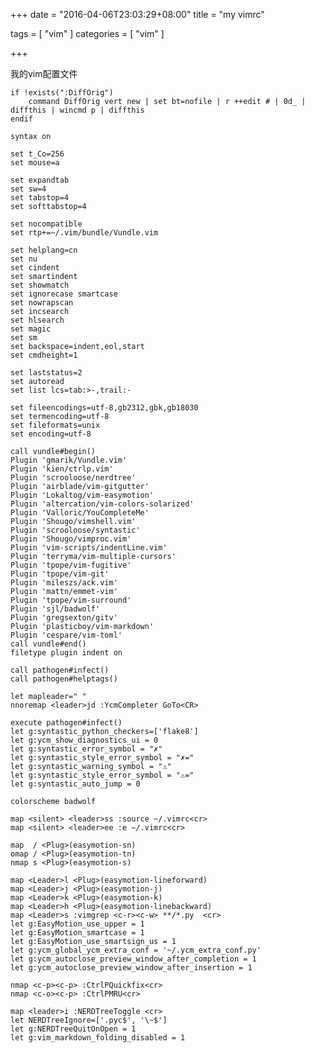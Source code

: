 +++
date = "2016-04-06T23:03:29+08:00"
title = "my vimrc"

tags = [ "vim" ]
categories = [
  "vim"
]

+++

我的vim配置文件
<!--more-->


    if !exists(":DiffOrig")
        command DiffOrig vert new | set bt=nofile | r ++edit # | 0d_ | diffthis | wincmd p | diffthis
    endif

    syntax on

    set t_Co=256
    set mouse=a

    set expandtab
    set sw=4
    set tabstop=4
    set softtabstop=4

    set nocompatible
    set rtp+=~/.vim/bundle/Vundle.vim

    set helplang=cn
    set nu
    set cindent
    set smartindent
    set showmatch
    set ignorecase smartcase
    set nowrapscan
    set incsearch
    set hlsearch
    set magic
    set sm
    set backspace=indent,eol,start
    set cmdheight=1

    set laststatus=2
    set autoread
    set list lcs=tab:>-,trail:-

    set fileencodings=utf-8,gb2312,gbk,gb18030
    set termencoding=utf-8
    set fileformats=unix
    set encoding=utf-8

    call vundle#begin()
    Plugin 'gmarik/Vundle.vim'
    Plugin 'kien/ctrlp.vim'
    Plugin 'scrooloose/nerdtree'
    Plugin 'airblade/vim-gitgutter'
    Plugin 'Lokaltog/vim-easymotion'
    Plugin 'altercation/vim-colors-solarized'
    Plugin 'Valloric/YouCompleteMe'
    Plugin 'Shougo/vimshell.vim'
    Plugin 'scrooloose/syntastic'
    Plugin 'Shougo/vimproc.vim'
    Plugin 'vim-scripts/indentLine.vim'
    Plugin 'terryma/vim-multiple-cursors'
    Plugin 'tpope/vim-fugitive'
    Plugin 'tpope/vim-git'
    Plugin 'mileszs/ack.vim'
    Plugin 'mattn/emmet-vim'
    Plugin 'tpope/vim-surround'
    Plugin 'sjl/badwolf'
    Plugin 'gregsexton/gitv'
    Plugin 'plasticboy/vim-markdown'
    Plugin 'cespare/vim-toml'
    call vundle#end()
    filetype plugin indent on

    call pathogen#infect()
    call pathogen#helptags()

    let mapleader=" "
    nnoremap <leader>jd :YcmCompleter GoTo<CR>

    execute pathogen#infect()
    let g:syntastic_python_checkers=['flake8']
    let g:ycm_show_diagnostics_ui = 0
    let g:syntastic_error_symbol = "✗"
    let g:syntastic_style_error_symbol = "✗="
    let g:syntastic_warning_symbol = "⚠"
    let g:syntastic_style_error_symbol = "⚠="
    let g:syntastic_auto_jump = 0

    colorscheme badwolf

    map <silent> <leader>ss :source ~/.vimrc<cr>
    map <silent> <leader>ee :e ~/.vimrc<cr>

    map  / <Plug>(easymotion-sn)
    omap / <Plug>(easymotion-tn)
    nmap s <Plug>(easymotion-s)

    map <Leader>l <Plug>(easymotion-lineforward)
    map <Leader>j <Plug>(easymotion-j)
    map <Leader>k <Plug>(easymotion-k)
    map <Leader>h <Plug>(easymotion-linebackward)
    map <Leader>s :vimgrep <c-r><c-w> **/*.py  <cr>
    let g:EasyMotion_use_upper = 1
    let g:EasyMotion_smartcase = 1
    let g:EasyMotion_use_smartsign_us = 1
    let g:ycm_global_ycm_extra_conf = '~/.ycm_extra_conf.py'
    let g:ycm_autoclose_preview_window_after_completion = 1
    let g:ycm_autoclose_preview_window_after_insertion = 1

    nmap <c-p><c-p> :CtrlPQuickfix<cr>
    nmap <c-o><c-p> :CtrlPMRU<cr>

    map <leader>i :NERDTreeToggle <cr>
    let NERDTreeIgnore=['.pyc$', '\~$']
    let g:NERDTreeQuitOnOpen = 1
    let g:vim_markdown_folding_disabled = 1

